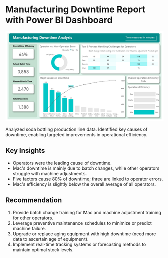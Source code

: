 # Manufacturing Downtime Report with Power BI Dashboard

![manufacturing downtime report.jpg](https://github.com/jakejosh6751/Manufacturing-Downtime-Analysis-/blob/main/manufacturing%20downtime%20report.jpg)

Analyzed soda bottling production line data. Identified key causes of downtime, enabling targeted improvements in operational efficiency.

## Key Insights
- Operators were the leading cause of downtime.
- Mac's downtime is mainly due to batch changes, while other operators struggle with machine adjustments.
- Five factors cause 80% of downtime; three are linked to operator errors.
- Mac's efficiency is slightly below the overall average of all operators.

## Recommendation
1. Provide batch change training for Mac and machine adjustment training for other operators.
2. Leverage preventive maintenance schedules to minimize or predict machine failure.
3. Upgrade or replace aging equipment with high downtime (need more data to ascertain age of equipment).
4. Implement real-time tracking systems or forecasting methods to maintain optimal stock levels.
